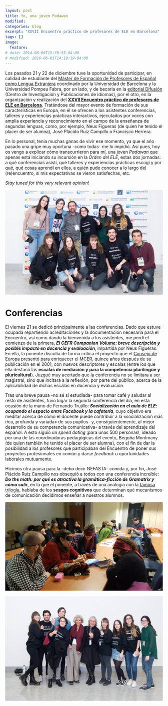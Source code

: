 ```yaml
---
layout: post
title: Yo, una joven Padawan
modified:
categories: blog
excerpt: "XXVII Encuentro práctico de profesores de ELE en Barcelona"
tags: []
image:
  feature:
# date: 2014-08-08T15:39:55-04:00
# modified: 2016-06-01T14:19:19-04:00
---
```


Los pasados 21 y 22 de diciembre tuve la oportunidad de participar, en calidad de estudiante del <a href=" https://www.ub.edu/portal/web/educacion/masteres-universitarios/-/ensenyament/detallEnsenyament/1060507" target="_blank">Máster de Formación de Profesores de Español como Lengua Extranjera</a> coordinado por la Universidad de Barcelona y la Universidad Pompeu Fabra, por un lado, y de becaria en la <a href="https://www.difusion.com" target="_blank">editorial Difusión</a> (Centro de Investigación y Publicaciones de Idiomas), por el otro, en la organización y realización del <a href="https://www.encuentro-practico.com" target="_blank">**XXVII Encuentro práctico de profesores de ELE en Barcelona**</a>. Tratándose del mayor evento de formación de sus características en Europa, en él se ofrecen a los asistentes conferencias, talleres y experiencias prácticas interactivos, ejecutados por voces con amplia experiencia y reconocimiento en el campo de la enseñanza de segundas lenguas, como, por ejemplo, Neus Figueras (de quien he tenido el placer de ser alumna), José Plácido Ruiz Campillo o Francisco Herrera.

En lo personal, tenía muchas ganas de vivir ese momento, ya que el año pasado una gripe muy oportuna -como todas- me lo impidió. Así pues, hoy os vengo a explicar cómo transcurrieron para mí, una joven _Padawan_ que apenas está iniciando su incursión en la _Orden del ELE_, estas dos jornadas: a qué conferencias asistí, qué talleres y experiencias prácticas escogí y por qué, qué cosas aprendí en ellos, a quién pude conocer a lo largo del (re)encuentro, si mis expectativas se vieron satisfechas, etc.

_Stay tuned for this very relevant opinion!_

![Primera foto grupal](/images/49762984_2075649652458469_5946944892092547072_o.jpg)

# Conferencias

El viernes 21 se dedicó principalmente a las conferencias. Dado que estuve ocupada repartiendo acreditaciones y la documentación necesaria para el Encuentro, así como dando la bienvenida a los asistentes, me perdí el comienzo de la primera, **_El CEFR Companion Volume: breve descripción y posible impacto en docencia y evaluación_**, impartida por Neus Figueras. En ella, la ponente discutía de forma crítica el proyecto que el <a href="https://es.wikipedia.org/wiki/Consejo_de_Europa" target="_blank">Consejo de Europa</a> presentó para enriquecer el <a href="https://es.wikipedia.org/wiki/Marco_Común_Europeo_de_Referencia_para_las_lenguas" target="_blank">MCER</a>, quince años después de su publicación en el 2001, con nuevos descriptores y escalas (entre los que ella destacó las **escalas de mediación y para la competencia plurilingüe y pluricultural**). Juzgué muy acertado que la conferencia no se limitara a ser magistral, sino que incitara a la reflexión, por parte del público, acerca de la aplicabilidad de dichas escalas en docencia y evaluación.

Tras una breve pausa -no sé si estudiada- para tomar café y saludar al resto de asistentes, tuvo lugar la segunda conferencia del día, en esta ocasión de la mano de Fernando Trujillo: **_Socialización en el aula de ELE: ocupando el espacio entre Facebook y la cafetería_**, cuyo objetivo era meditar acerca de cómo el docente puede contribuir a la «socialización más rica, profunda y variada» de sus pupilos -y, consiguientemente, al mejor desarrollo de su competencia comunicativa- a través del aprendizaje del español. A esto siguió un _speed dating_ ¡para unas 500 personas!, ideado por una de las coordinadoras pedagógicas del evento, Begoña Montmany (de quien también he tenido el placer de ser alumna), con el fin de dar la posibilidad a los profesores que participaban del Encuentro de poner sus proyectos profesionales en común y darse _feedback_ u oportunidades laborales mutuamente.

Hicimos otra pausa para la -debo decir NEFASTA- comida y, por fin, José Plácido Ruiz Campillo nos obsequió a todos con una conferencia increíble: **_Do the math: por qué es atractiva la gramática-ficción de Gramatrix y cómo salir_**, en la que el ponente, a través de una analogía con la <a href="https://es.wikipedia.org/wiki/Matrix" target="_blank">famosa trilogía</a>, hablaba de los **sesgos cognitivos** que determinan qué mecanismos de comunicación decidimos enseñar a nuestros alumnos. 

![Taller invidentes](/images/DvAupodWsAANBsF.jpg)

![Segunda foto grupal](/images/49643224_2075655185791249_7095390048639516672_o.jpg)
